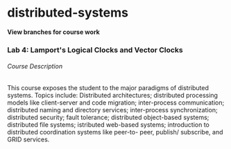 # distributed-systems

**View branches for course work**

### Lab 4: Lamport's Logical Clocks and Vector Clocks

###### Course Description
This course exposes the student to the major paradigms of distributed systems. Topics include: Distributed architectures;
distributed processing models like client-server and code migration; inter-process communication; distributed naming and
directory services; inter-process synchronization; distributed security; fault tolerance; distributed object-based systems;
distributed file systems; istributed web-based systems; introduction to distributed coordination systems like peer-to- peer,
publish/ subscribe, and GRID services.
